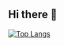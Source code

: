 ## Hi there 👋

[![Top Langs](https://github-readme-stats-fork-delta.vercel.app/api/top-langs/?username=Francisco-Gabriel-Ruiz-Ruiz)](https://github.com/Francisco-Gabriel-Ruiz-Ruiz/github-readme-stats)
